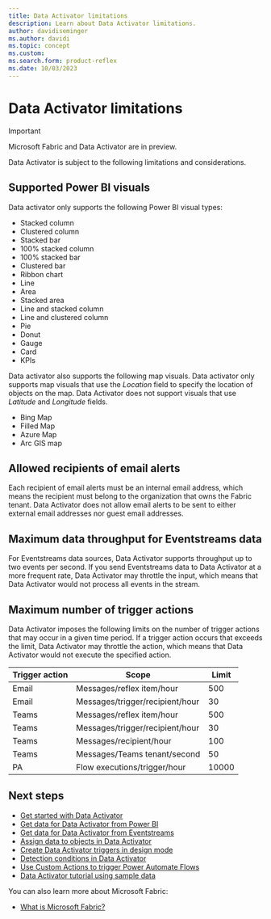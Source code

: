 ```yaml
---
title: Data Activator limitations
description: Learn about Data Activator limitations.
author: davidiseminger
ms.author: davidi
ms.topic: concept
ms.custom: 
ms.search.form: product-reflex
ms.date: 10/03/2023
---
```


# Data Activator limitations

> [!IMPORTANT]
> Microsoft Fabric and Data Activator are in preview.

Data Activator is subject to the following limitations and considerations.

## Supported Power BI visuals

Data activator only supports the following Power BI visual types:

* Stacked column
* Clustered column
* Stacked bar
* 100% stacked column
* 100% stacked bar
* Clustered bar
* Ribbon chart
* Line
* Area
* Stacked area
* Line and stacked column
* Line and clustered column
* Pie
* Donut
* Gauge
* Card
* KPIs

Data activator also supports the following map visuals. Data activator only supports map visuals that use the *Location* field to specify the location of objects on the map. Data Activator does not support visuals that use *Latitude* and *Longitude* fields.

* Bing Map
* Filled Map
* Azure Map
* Arc GIS map


## Allowed recipients of email alerts

Each recipient of email alerts must be an internal email address, which means the recipient must belong to the organization that owns the Fabric tenant. Data Activator does not allow email alerts to be sent to either external email addresses nor guest email addresses.

## Maximum data throughput for Eventstreams data

For Eventstreams data sources, Data Activator supports throughput up to two events per second. If you send Eventstreams data to Data Activator at a more frequent rate, Data Activator may throttle the input, which means that Data Activator would not process all events in the stream.

## Maximum number of trigger actions

Data Activator imposes the following limits on the number of trigger actions that may occur in a given time period. If a trigger action occurs that exceeds the limit, Data Activator may throttle the action, which means that Data Activator would not execute the specified action.


|Trigger action  |Scope  |Limit  |
|---------|---------|---------|
|Email     |Messages/reflex item/hour         |500        |
|Email     |Messages/trigger/recipient/hour   |30         |
|Teams     |Messages/reflex item/hour         |500        |
|Teams     |Messages/trigger/recipient/hour   |30         |
|Teams     |Messages/recipient/hour           |100        |
|Teams     |Messages/Teams tenant/second      |50         |
|PA        |Flow executions/trigger/hour      |10000      |


## Next steps

* [Get started with Data Activator](data-activator-get-started.md)
* [Get data for Data Activator from Power BI](data-activator-get-data-power-bi.md)
* [Get data for Data Activator from Eventstreams](data-activator-get-data-eventstreams.md)
* [Assign data to objects in Data Activator](data-activator-assign-data-objects.md)
* [Create Data Activator triggers in design mode](data-activator-create-triggers-design-mode.md)
* [Detection conditions in Data Activator](data-activator-detection-conditions.md)
* [Use Custom Actions to trigger Power Automate Flows](data-activator-trigger-power-automate-flows.md)
* [Data Activator tutorial using sample data](data-activator-tutorial.md)

You can also learn more about Microsoft Fabric:

* [What is Microsoft Fabric?](../get-started/microsoft-fabric-overview.md)

